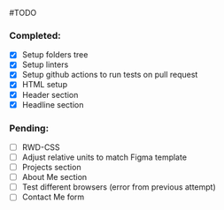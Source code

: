
#TODO

### Completed:
- [X] Setup folders tree
- [X] Setup linters
- [X] Setup github actions to run tests on pull request
- [X] HTML setup
- [X] Header section
- [X] Headline section

### Pending:

- [ ] RWD-CSS
- [ ] Adjust relative units to match Figma template
- [ ] Projects section
- [ ] About Me section
- [ ] Test different browsers (error from previous attempt)
- [ ] Contact Me form